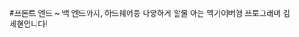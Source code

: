 #프론트 엔드 ~ 백 엔드까지, 하드웨어등 다양하게 할줄 아는 맥가이버형 프로그래머 김세현입니다!

<!--
**SeHuyun-Kim04/SeHuyun-Kim04** is a ✨ _special_ ✨ repository because its `README.md` (this file) appears on your GitHub profile.

Here are some ideas to get you started:

- 🔭 I’m currently working on ...
- 🌱 I’m currently learning ...
- 👯 I’m looking to collaborate on ...
- 🤔 I’m looking for help with ...
- 💬 Ask me about ...
- 📫 How to reach me: ...
- 😄 Pronouns: ...
- ⚡ Fun fact: ...
-->
